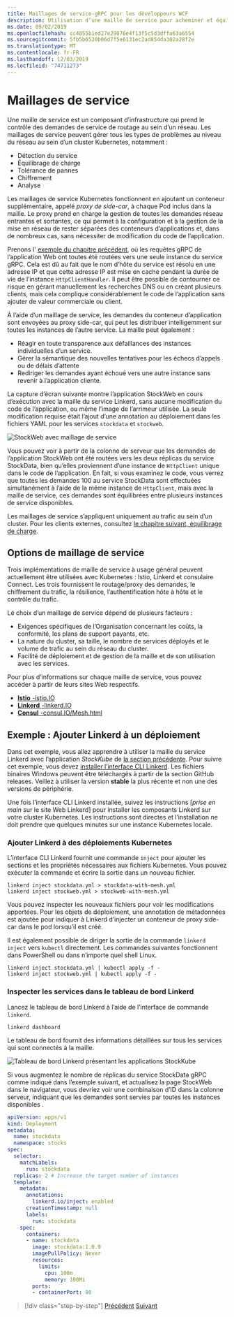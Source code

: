 ```yaml
---
title: Maillages de service-gRPC pour les développeurs WCF
description: Utilisation d’une maille de service pour acheminer et équilibrer les demandes vers les services gRPC dans un cluster Kubernetes.
ms.date: 09/02/2019
ms.openlocfilehash: cc4855b1ed27e29076e4f13f5c5d3dffa63a6554
ms.sourcegitcommit: 5fb5b6520b06d7f5e6131ec2ad854da302a28f2e
ms.translationtype: MT
ms.contentlocale: fr-FR
ms.lasthandoff: 12/03/2019
ms.locfileid: "74711273"
---
```

# <a name="service-meshes"></a>Maillages de service

Une maille de service est un composant d’infrastructure qui prend le contrôle des demandes de service de routage au sein d’un réseau. Les maillages de service peuvent gérer tous les types de problèmes au niveau du réseau au sein d’un cluster Kubernetes, notamment :

- Détection du service
- Équilibrage de charge
- Tolérance de pannes
- Chiffrement
- Analyse

Les maillages de service Kubernetes fonctionnent en ajoutant un conteneur supplémentaire, appelé *proxy de side-car*, à chaque Pod inclus dans la maille. Le proxy prend en charge la gestion de toutes les demandes réseau entrantes et sortantes, ce qui permet à la configuration et à la gestion de la mise en réseau de rester séparées des conteneurs d’applications et, dans de nombreux cas, sans nécessiter de modification du code de l’application.

Prenons l' [exemple du chapitre précédent](kubernetes.md#test-the-application), où les requêtes gRPC de l’application Web ont toutes été routées vers une seule instance du service gRPC. Cela est dû au fait que le nom d’hôte du service est résolu en une adresse IP et que cette adresse IP est mise en cache pendant la durée de vie de l’instance `HttpClientHandler`. Il peut être possible de contourner ce risque en gérant manuellement les recherches DNS ou en créant plusieurs clients, mais cela complique considérablement le code de l’application sans ajouter de valeur commerciale ou client.

À l’aide d’un maillage de service, les demandes du conteneur d’application sont envoyées au proxy side-car, qui peut les distribuer intelligemment sur toutes les instances de l’autre service. La maille peut également :

- Réagir en toute transparence aux défaillances des instances individuelles d’un service.
- Gérer la sémantique des nouvelles tentatives pour les échecs d’appels ou de délais d’attente
- Rediriger les demandes ayant échoué vers une autre instance sans revenir à l’application cliente.

La capture d’écran suivante montre l’application StockWeb en cours d’exécution avec la maille du service Linkerd, sans aucune modification du code de l’application, ou même l’image de l’arrimeur utilisée. La seule modification requise était l’ajout d’une annotation au déploiement dans les fichiers YAML pour les services `stockdata` et `stockweb`.

![StockWeb avec maillage de service](media/service-mesh/stockweb-servicemesh-screenshot.png)

Vous pouvez voir à partir de la colonne de serveur que les demandes de l’application StockWeb ont été routées vers les deux réplicas du service StockData, bien qu’elles proviennent d’une instance de `HttpClient` unique dans le code de l’application. En fait, si vous examinez le code, vous verrez que toutes les demandes 100 au service StockData sont effectuées simultanément à l’aide de la même instance de `HttpClient`, mais avec la maille de service, ces demandes sont équilibrées entre plusieurs instances de service disponibles.

Les maillages de service s’appliquent uniquement au trafic au sein d’un cluster. Pour les clients externes, consultez [le chapitre suivant, équilibrage de charge](load-balancing.md).

## <a name="service-mesh-options"></a>Options de maillage de service

Trois implémentations de maille de service à usage général peuvent actuellement être utilisées avec Kubernetes : Istio, Linkerd et consulaire Connect. Les trois fournissent le routage/proxy des demandes, le chiffrement du trafic, la résilience, l’authentification hôte à hôte et le contrôle du trafic.

Le choix d’un maillage de service dépend de plusieurs facteurs :

- Exigences spécifiques de l’Organisation concernant les coûts, la conformité, les plans de support payants, etc.
- La nature du cluster, sa taille, le nombre de services déployés et le volume de trafic au sein du réseau du cluster.
- Facilité de déploiement et de gestion de la maille et de son utilisation avec les services.

Pour plus d’informations sur chaque maille de service, vous pouvez accéder à partir de leurs sites Web respectifs.

- [**Istio** -istio.IO](https://istio.io)
- [**Linkerd** -linkerd.IO](https://linkerd.io)
- [**Consul** -consul.IO/Mesh.html](https://consul.io/mesh.html)

## <a name="example-add-linkerd-to-a-deployment"></a>Exemple : Ajouter Linkerd à un déploiement

Dans cet exemple, vous allez apprendre à utiliser la maille du service Linkerd avec l’application *StockKube* de [la section précédente](kubernetes.md).
Pour suivre cet exemple, vous devez [installer l’interface CLI Linkerd](https://linkerd.io/2/getting-started/#step-1-install-the-cli). Les fichiers binaires Windows peuvent être téléchargés à partir de la section GitHub releases. Veillez à utiliser la version **stable** la plus récente et non une des versions de périphérie.

Une fois l’interface CLI Linkerd installée, suivez les instructions [*prise en main* sur le site Web Linkerd] pour installer les composants Linkerd sur votre cluster Kubernetes. Les instructions sont directes et l’installation ne doit prendre que quelques minutes sur une instance Kubernetes locale.

### <a name="add-linkerd-to-kubernetes-deployments"></a>Ajouter Linkerd à des déploiements Kubernetes

L’interface CLI Linkerd fournit une commande `inject` pour ajouter les sections et les propriétés nécessaires aux fichiers Kubernetes. Vous pouvez exécuter la commande et écrire la sortie dans un nouveau fichier.

```console
linkerd inject stockdata.yml > stockdata-with-mesh.yml
linkerd inject stockweb.yml > stockweb-with-mesh.yml
```

Vous pouvez inspecter les nouveaux fichiers pour voir les modifications apportées. Pour les objets de déploiement, une annotation de métadonnées est ajoutée pour indiquer à Linkerd d’injecter un conteneur de proxy side-car dans le pod lorsqu’il est créé.

Il est également possible de diriger la sortie de la commande `linkerd inject` vers `kubectl` directement. Les commandes suivantes fonctionnent dans PowerShell ou dans n’importe quel shell Linux.

```console
linkerd inject stockdata.yml | kubectl apply -f -
linkerd inject stockweb.yml | kubectl apply -f -
```

### <a name="inspect-services-in-the-linkerd-dashboard"></a>Inspecter les services dans le tableau de bord Linkerd

Lancez le tableau de bord Linkerd à l’aide de l’interface de commande `linkerd`.

```console
linkerd dashboard
```

Le tableau de bord fournit des informations détaillées sur tous les services qui sont connectés à la maille.

![Tableau de bord Linkerd présentant les applications StockKube](media/service-mesh/linkerd-screenshot.png)

Si vous augmentez le nombre de réplicas du service StockData gRPC comme indiqué dans l’exemple suivant, et actualisez la page StockWeb dans le navigateur, vous devriez voir une combinaison d’ID dans la colonne serveur, indiquant que les demandes sont servies par toutes les instances disponibles .

```yaml
apiVersion: apps/v1
kind: Deployment
metadata:
  name: stockdata
  namespace: stocks
spec:
  selector:
    matchLabels:
      run: stockdata
  replicas: 2 # Increase the target number of instances
  template:
    metadata:
      annotations:
        linkerd.io/inject: enabled
      creationTimestamp: null
      labels:
        run: stockdata
    spec:
      containers:
      - name: stockdata
        image: stockdata:1.0.0
        imagePullPolicy: Never
        resources:
          limits:
            cpu: 100m
            memory: 100Mi
        ports:
        - containerPort: 80
```

>[!div class="step-by-step"]
>[Précédent](kubernetes.md)
>[Suivant](load-balancing.md)
